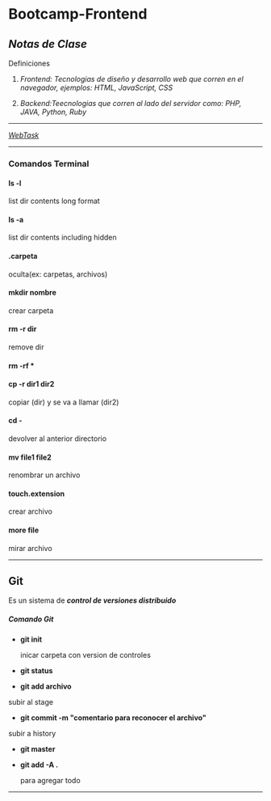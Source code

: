 # Bootcamp-Frontend
## *Notas de Clase*

Definiciones

1. _Frontend: Tecnologias de diseño y desarrollo web que corren en el navegador, ejemplos: HTML, JavaScript, CSS_

1. _Backend:Teecnologias que corren al lado del servidor como: PHP, JAVA, Python, Ruby_

------

[*WebTask*](https://webtask.io/)

------

### __Comandos Terminal__
#### ls -l
list dir contents long format

#### ls -a
list dir contents including hidden

#### .carpeta
oculta(ex: carpetas, archivos)

#### mkdir nombre
crear carpeta

#### rm -r dir
remove dir

#### rm -rf *

#### cp -r dir1 dir2
copiar (dir) y se va a llamar (dir2)

#### cd -
devolver al anterior directorio

#### mv file1 file2
renombrar un archivo

#### touch.extension
crear archivo

#### more file
mirar archivo

------
## Git

Es un sistema de *__control de versiones distribuido__*

##### Comando Git

+ __git init__

  inicar carpeta con version de controles

+  __git status__


+  __git add archivo__

  subir al stage

+  __git commit -m "comentario para reconocer el archivo"__

  subir a history

+ __git master__

+ __git add -A .__

  para agregar todo
------
